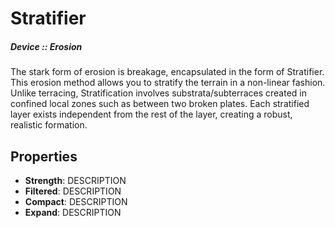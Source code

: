 # Stratifier
##### Device :: Erosion

The stark form of erosion is breakage, encapsulated in the form of Stratifier. This erosion method allows you to stratify the terrain in a non-linear fashion. Unlike
terracing, Stratification involves substrata/subterraces created in confined local zones such as between two broken plates. Each stratified layer exists independent from
the rest of the layer, creating a robust, realistic formation.

## Properties

- **Strength**: DESCRIPTION
- **Filtered**: DESCRIPTION
- **Compact**: DESCRIPTION
- **Expand**: DESCRIPTION





